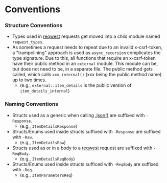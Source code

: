 # Conventions 

### Structure Conventions
* Types used in [reqwest](https://crates.io/crates/reqwest) requests get moved into a child module named `reqwest_types`.
* As sometimes a request needs to repeat due to an invalid x-csrf-token, a "trampolining" approach is used as `async_recursion`
complicates the type signature. Due to this, all functions that require an x-csrf-token have their public method in an `external` module. This module can be, but does not need to be, in a separate file. The public method gets called, which calls `xxx_internal()` (xxx being the public method name)
up to two times.
    - (e.g., `external::item_details` is the public version of `item_details_internal`)


### Naming Conventions
* Structs used as a generic when calling [.json()](https://docs.rs/reqwest/latest/reqwest/struct.Response.html#method.json) are suffixed with   `-Response`.
    - (e.g., `ItemDetailsResponse`)
* Structs/Enums used inside structs suffixed with `-Response` are suffixed with `-Raw`.
    - (e.g., `ItemDetailsRaw`)
* Structs used as or in a body to a [reqwest](https://crates.io/crates/reqwest) request are suffixed with `-ReqBody`.
    - (e.g., `ItemDetailsReqBody`)
* Structs/Enums used inside structs sufficed with `-ReqBody` are suffixed with `-Req`.
    - (e.g., `ItemParametersReq`)